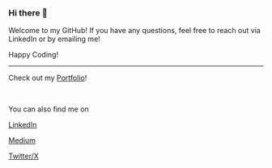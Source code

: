 ### Hi there 👋

Welcome to my GitHub! If you have any questions, feel free to reach out via LinkedIn or by emailing me!

Happy Coding!

---

Check out my [Portfolio](https://jonathanwong110.github.io/JonathanWongPortfolio/)!

<br>

You can also find me on

[LinkedIn](https://www.linkedin.com/in/jonathanwong3/)

[Medium](https://jonathan-wong.medium.com/)

[Twitter/X](https://twitter.com/JonWCodes)
